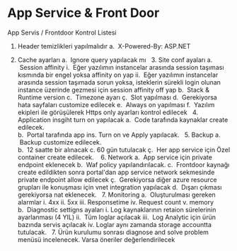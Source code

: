 # App Service & Front Door 

App Servis / Frontdoor  Kontrol Listesi
         
1. Header temizlikleri yapılmalıdır 
a.  X-Powered-By: ASP.NET
   
3. Cache ayarları
        a.  Ignore query yapılacak mı 
     
    3. Site conf ayaları
        a.  Session affinity
            i.  Eğer yazılımın instancelar arasında session taşıması kısmında bir engel yoksa affinity on yap
            ii.  Eğer yazılımın instancelar arasında session taşımada sorun yoksa, isteklerin sürekli login olunan instance üzerinde gezmesi için session affinity off yap
        b.  Stack & Runtime version
        c.  Timezone ayarı
        ç.  Slot yapılması 
        d.  Gerekiyorsa hata sayfaları customize edilecek
        e.  Always on yapılması
        f.  Yazılım ekipleri ile görüşülerek Https only ayarları kontrol edilecek
         
    4. Application insgiht turn on yapılacak
        a.  Code tarafında kaynaklar create edilecek.  
        b.  Portal tarafında app ins. Turn on ve Apply yapılacak.
         
    5. Backup
        a.  Backup customize edilecek.  
        b.  12 saatte bir alınacak
        c.  60 gün tutulacak
        ç.  Her app service için Özel container create edilecek. 
         
    6. Network
        a.  App service için private endpoint eklenecek 
        b.  Waf policy yapılandırılacak.
        c.  Frontdoor kaynağı create edildikten sonra portal'dan app service network sekmesinde private endpoint allow edilecek
        ç.  Gerekiyorsa diğer azure resource grupları ile konuşması için vnet integration yapılacak 
        d.  Dışarı çıkması gerekiyorsa nat eklenecek.
         
    7. Monitoring
        a.  Oluşturulması gereken alarmlar
            i. 4xx
            ii. 5xx
            iii. Responsetime
            iv. Request count
            v. memory   
        b.  Diagnostic settigns ayaları
            i. Log kaynaklarının retaion sürelerinin ayarlanması (4 YIL)
            ii.  Tüm loglar açılacak
            iii.  Log Analytic için ürün bazında servis açılacak 
            iv.  Loglar aynı zamanda storage accountta tutulacak.
             
    7. Ürün kurulumu sonrası diagnose and solve problem menüsü incelenecek.
       Varsa öneriler değerlendirilecek
